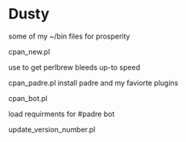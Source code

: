 Dusty
=====

some of my ~/bin files for prosperity


cpan_new.pl 

use to get perlbrew bleeds up-to speed


cpan_padre.pl
install padre and my faviorte plugins

cpan_bot.pl 

load requirments for #padre bot


update_version_number.pl


